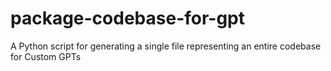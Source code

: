# package-codebase-for-gpt
A Python script for generating a single file representing an entire codebase for Custom GPTs

